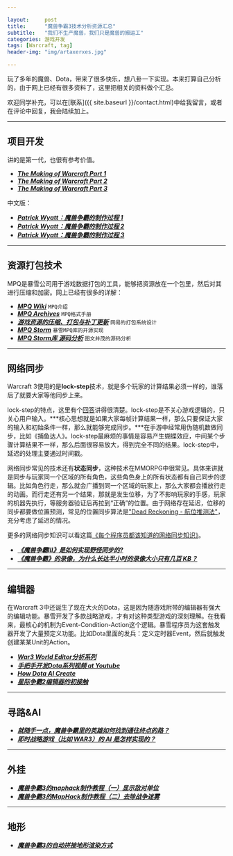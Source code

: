 ```yaml
---

layout:     post
title:      "魔兽争霸3技术分析资源汇总"
subtitle:   "我们不生产魔兽，我们只是魔兽的搬运工"
categories: 游戏开发
tags: [Warcraft, tag]
header-img: "img/artaxerxes.jpg"

---
```


玩了多年的魔兽、Dota，带来了很多快乐，想八卦一下实现。本来打算自己分析的，由于网上已经有很多资料了，这里把相关的资料做个汇总。

欢迎同学补充，可以在[联系]({{ site.baseurl }}/contact.html)中给我留言，或者在评论中回复，我会陆续加上。

---

## 项目开发

讲的是第一代，也很有参考价值。

* ***[The Making of Warcraft Part 1](http://www.codeofhonor.com/blog/the-making-of-warcraft-part-1)***
* ***[The Making of Warcraft Part 2](http://www.codeofhonor.com/blog/the-making-of-warcraft-part-2)***
* ***[The Making of Warcraft Part 3](http://www.codeofhonor.com/blog/the-making-of-warcraft-part-3)***

中文版：

* ***[Patrick Wyatt：魔兽争霸的制作过程 1](http://blog.jobbole.com/30352/)***
* ***[Patrick Wyatt：魔兽争霸的制作过程 2](http://blog.jobbole.com/30359/)***
* ***[Patrick Wyatt：魔兽争霸的制作过程 3](http://blog.jobbole.com/30948/)***

---

## 资源打包技术
MPQ是暴雪公司用于游戏数据打包的工具，能够把资源放在一个包里，然后对其进行压缩和加密。网上已经有很多的详解：
  
* ***[MPQ Wiki](http://en.wikipedia.org/wiki/MPQ)*** `MPQ介绍`
* ***[MPQ Archives](http://www.zezula.net/en/mpq/mpqformat.html)*** `MPQ格式手册`
* ***[游戏资源的压缩、打包与补丁更新](http://blog.codingnow.com/2010/08/resource_pack.html)*** `网易的打包系统设计`
* ***[MPQ Storm](https://github.com/ladislav-zezula/StormLib)*** `暴雪MPQ库的开源实现`
* ***[MPQ Storm库 源码分析](http://blog.csdn.net/riddick2z/article/details/24048873)*** `图文并茂的源码分析`
   

---

## 网络同步
Warcraft 3使用的是**lock-step**技术，就是多个玩家的计算结果必须一样的，谁落后了就要大家等他同步上来。


lock-step的特点，这里有个[回答](http://gamedev.stackexchange.com/questions/27779/elegant-way-to-handle-packet-loss-in-a-lockstep-p2p-rts)讲得很清楚。lock-step是不关心游戏逻辑的，只关心用户输入。***核心思想就是如果大家每帧计算结果一样，那么只要保证大家的输入和初始条件一样，那么就能够完成同步。***在手游中经常用伪随机数做同步，比如《捕鱼达人》。lock-step最麻烦的事情是容易产生蝴蝶效应，中间某个步骤计算结果不一样，那么后面很容易放大，得到完全不同的结果。lock-step中，延迟的处理主要通过时间戳。

网络同步常见的技术还有**状态同步**，这种技术在MMORPG中很常见。具体来讲就是同步与玩家同一个区域的所有角色，这些角色身上的所有状态都有自己同步的逻辑。比如角色行走，那么就会广播到同一个区域的玩家上，那么大家都会播放行走的动画。而行走还有另一个结果，那就是发生位移，为了不影响玩家的手感，玩家的机器先执行，等服务器验证后再拉到“正确”的位置。由于网络存在延迟，位移的同步都要做位置预测，常见的位置同步算法是["Dead Reckoning - 航位推测法"](http://www.gamasutra.com/view/feature/131638/dead_reckoning_latency_hiding_for_.php)，充分考虑了延迟的情况。

更多的网络同步知识可以看这篇[《每个程序员都该知道的网络同步知识》](http://gafferongames.com/networking-for-game-programmers/what-every-programmer-needs-to-know-about-game-networking/)。

* ***[《魔兽争霸III》是如何实现野怪同步的?](http://www.zhihu.com/question/26072198)***
* ***[《魔兽争霸》的录像，为什么长达半小时的录像大小只有几百 KB？](http://www.zhihu.com/question/25431134)***

---

## 编辑器

在Warcraft 3中还诞生了现在大火的Dota，这是因为随游戏附带的编辑器有强大的编辑功能。暴雪开发了多款战略游戏，才有对这种类型游戏的深刻理解。在我看来，最核心的机制为Event-Condition-Action这个逻辑。暴雪程序员为这套触发器开发了大量预定义功能。比如Dota里面的发兵：定义定时器Event，然后就触发创建某某Unit的Action。

* ***[War3 World Editor分析系列](http://www.cnblogs.com/FireStudio/category/385987.html)***
* ***[手把手开发Dota系列视频 at Youtube](https://www.youtube.com/watch?v=f2iOSh4LVwE)***
* ***[How Dota AI Create](http://www.hiveworkshop.com/forums/world-editor-help-zone-98/how-dota-ai-created-196136/)***
* ***[星际争霸2编辑器的初接触](http://blog.codingnow.com/2012/10/sc2_editor.html)***


---

## 寻路&AI

* ***[就随手一点，魔兽争霸里的英雄如何找到通往终点的路？](http://daily.zhihu.com/story/3357717)***
* ***[即时战略游戏（比如 WAR3）的 AI 是怎样实现的？](http://www.zhihu.com/question/21090429)***

---


## 外挂
* ***[魔兽争霸3的maphack制作教程（一）显示敌对单位](https://larvata.wordpress.com/2007/05/28/%E9%AD%94%E5%85%BD%E4%BA%89%E9%9C%B83%E7%9A%84maphack%E5%88%B6%E4%BD%9C%E6%95%99%E7%A8%8B%EF%BC%88%E4%B8%80%EF%BC%89%E6%98%BE%E7%A4%BA%E6%95%8C%E5%AF%B9%E5%8D%95%E4%BD%8D/)***
* ***[魔兽争霸3的MapHack制作教程（二）去除战争迷雾](https://larvata.wordpress.com/2007/06/01/%E9%AD%94%E5%85%BD%E4%BA%89%E9%9C%B83%E7%9A%84maphack%E5%88%B6%E4%BD%9C%E6%95%99%E7%A8%8B%EF%BC%88%E4%BA%8C%EF%BC%89%E5%8E%BB%E9%99%A4%E6%88%98%E4%BA%89%E8%BF%B7%E9%9B%BE/)***

---

## 地形
* ***[魔兽争霸3的自动拼接地形渲染方式](http://www.cppblog.com/mybios/archive/2008/10/26/65076.html)***
